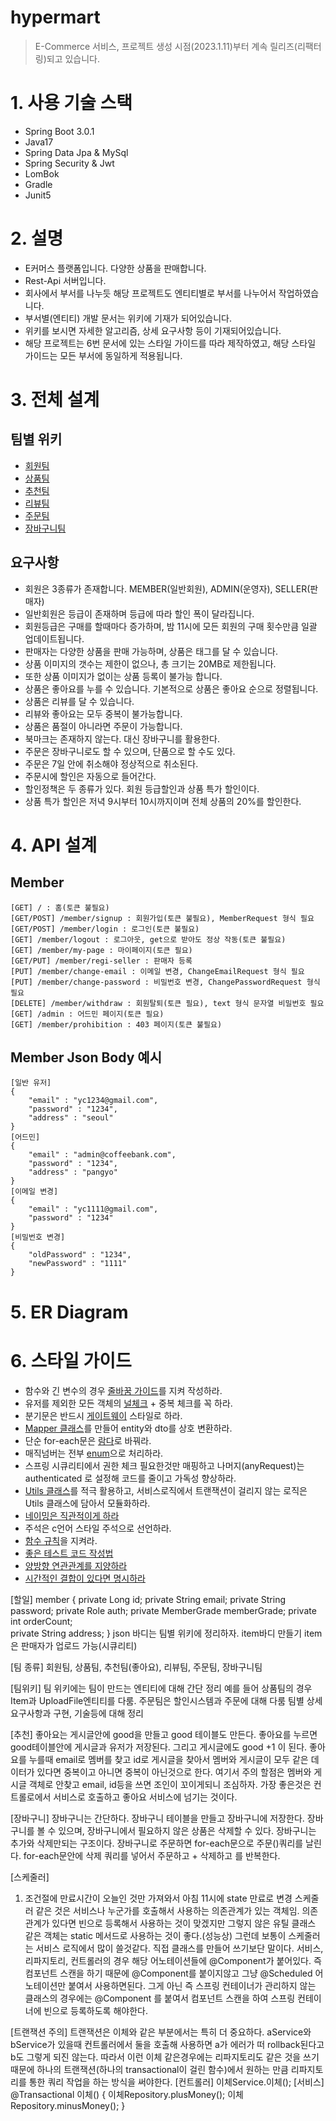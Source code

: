 # hypermart
> E-Commerce 서비스, 프로젝트 생성 시점(2023.1.11)부터 계속 릴리즈(리팩터링)되고 있습니다.

# 1. 사용 기술 스택
* Spring Boot 3.0.1
* Java17
* Spring Data Jpa & MySql
* Spring Security & Jwt
* LomBok
* Gradle
* Junit5

# 2. 설명
* E커머스 플랫폼입니다. 다양한 상품을 판매합니다.
* Rest-Api 서버입니다.
* 회사에서 부서를 나누듯 해당 프로젝트도 엔티티별로 부서를 나누어서 작업하였습니다.
* 부서별(엔티티) 개발 문서는 위키에 기재가 되어있습니다.
* 위키를 보시면 자세한 알고리즘, 상세 요구사항 등이 기재되어있습니다.
* 해당 프로젝트는 6번 문서에 있는 스타일 가이드를 따라 제작하였고, 해당 스타일 가이드는 모든 부서에 동일하게 적용됩니다.

# 3. 전체 설계
## 팀별 위키
* [회원팀]()
* [상품팀]()
* [추천팀]()
* [리뷰팀]() 
* [주문팀]()
* [장바구니팀]()
## 요구사항
* 회원은 3종류가 존재합니다. MEMBER(일반회원), ADMIN(운영자), SELLER(판매자)
* 일반회원은 등급이 존재하며 등급에 따라 할인 폭이 달라집니다.
* 회원등급은 구매를 할때마다 증가하며, 밤 11시에 모든 회원의 구매 횟수만큼 일괄 업데이트됩니다.
* 판매자는 다양한 상품을 판매 가능하며, 상품은 태그를 달 수 있습니다.
* 상품 이미지의 갯수는 제한이 없으나, 총 크기는 20MB로 제한됩니다.
* 또한 상품 이미지가 없이는 상품 등록이 불가능 합니다.
* 상품은 좋아요를 누를 수 있습니다. 기본적으로 상품은 좋아요 순으로 정렬됩니다.
* 상품은 리뷰를 달 수 있습니다.
* 리뷰와 좋아요는 모두 중복이 불가능합니다.
* 상품은 품절이 아니라면 주문이 가능합니다.
* 북마크는 존재하지 않는다. 대신 장바구니를 활용한다.
* 주문은 장바구니로도 할 수 있으며, 단품으로 할 수도 있다.
* 주문은 7일 안에 취소해야 정상적으로 취소된다.
* 주문시에 할인은 자동으로 들어간다. 
* 할인정책은 두 종류가 있다. 회원 등급할인과 상품 특가 할인이다.
* 상품 특가 할인은 저녁 9시부터 10시까지이며 전체 상품의 20%를 할인한다.

# 4. API 설계
## Member
```
[GET] / : 홈(토큰 불필요)
[GET/POST] /member/signup : 회원가입(토큰 불필요), MemberRequest 형식 필요
[GET/POST] /member/login : 로그인(토큰 불필요)
[GET] /member/logout : 로그아웃, get으로 받아도 정상 작동(토큰 불필요)
[GET] /member/my-page : 마이페이지(토큰 필요)
[GET/PUT] /member/regi-seller : 판매자 등록
[PUT] /member/change-email : 이메일 변경, ChangeEmailRequest 형식 필요
[PUT] /member/change-password : 비밀번호 변경, ChangePasswordRequest 형식 필요
[DELETE] /member/withdraw : 회원탈퇴(토큰 필요), text 형식 문자열 비밀번호 필요
[GET] /admin : 어드민 페이지(토큰 필요)
[GET] /member/prohibition : 403 페이지(토큰 불필요)
```

## Member Json Body 예시
```
[일반 유저]
{
    "email" : "yc1234@gmail.com",
    "password" : "1234",
    "address" : "seoul"
}
[어드민]
{
    "email" : "admin@coffeebank.com",
    "password" : "1234",
    "address" : "pangyo"
}
[이메일 변경]
{
    "email" : "yc1111@gmail.com",
    "password" : "1234"
}
[비밀번호 변경]
{
    "oldPassword" : "1234",
    "newPassword" : "1111"
}
```

# 5. ER Diagram

# 6. 스타일 가이드
* 함수와 긴 변수의 경우 [줄바꿈 가이드](https://github.com/liveforone/study/blob/main/%5B%EB%82%98%EB%A7%8C%EC%9D%98%20%EC%8A%A4%ED%83%80%EC%9D%BC%20%EA%B0%80%EC%9D%B4%EB%93%9C%5D/b.%20%EC%A4%84%EB%B0%94%EA%BF%88%EC%9C%BC%EB%A1%9C%20%EA%B0%80%EB%8F%85%EC%84%B1%EC%9D%84%20%ED%96%A5%EC%83%81%ED%95%98%EC%9E%90.md)를 지켜 작성하라.
* 유저를 제외한 모든 객체의 [널체크](https://github.com/liveforone/study/blob/main/%5B%EB%82%98%EB%A7%8C%EC%9D%98%20%EC%8A%A4%ED%83%80%EC%9D%BC%20%EA%B0%80%EC%9D%B4%EB%93%9C%5D/c.%20%EA%B0%9D%EC%B2%B4%EC%9D%98%20Null%EA%B3%BC%20%EC%A4%91%EB%B3%B5%EC%9D%84%20%EC%B2%B4%ED%81%AC%ED%95%98%EB%9D%BC.md) + 중복 체크를 꼭 하라.
* 분기문은 반드시 [게이트웨이](https://github.com/liveforone/study/blob/main/%5B%EB%82%98%EB%A7%8C%EC%9D%98%20%EC%8A%A4%ED%83%80%EC%9D%BC%20%EA%B0%80%EC%9D%B4%EB%93%9C%5D/d.%20%EB%B6%84%EA%B8%B0%EB%AC%B8%EC%9D%80%20gate-way%20%EC%8A%A4%ED%83%80%EC%9D%BC%EB%A1%9C%20%ED%95%98%EB%9D%BC.md) 스타일로 하라.
* [Mapper 클래스](https://github.com/liveforone/study/blob/main/%5B%EB%82%98%EB%A7%8C%EC%9D%98%20%EC%8A%A4%ED%83%80%EC%9D%BC%20%EA%B0%80%EC%9D%B4%EB%93%9C%5D/e.%20Mapper%20%ED%81%B4%EB%9E%98%EC%8A%A4%EB%A5%BC%20%EB%A7%8C%EB%93%A4%EC%96%B4%20Entity%EC%99%80%20Dto%EB%A5%BC%20%EC%83%81%ED%98%B8%20%EB%B3%80%ED%99%98%ED%95%98%EB%9D%BC.md)를 만들어 entity와 dto를 상호 변환하라.
* 단순 for-each문은 [람다](https://github.com/liveforone/study/blob/main/%5B%EB%82%98%EB%A7%8C%EC%9D%98%20%EC%8A%A4%ED%83%80%EC%9D%BC%20%EA%B0%80%EC%9D%B4%EB%93%9C%5D/f.%20%EB%8B%A8%EC%88%9C%20for-each%EB%AC%B8%EC%9D%84%20%EB%9E%8C%EB%8B%A4%EB%A1%9C%20%EB%B0%94%EA%BE%B8%EC%9E%90.md)로 바꿔라.
* 매직넘버는 전부 [enum](https://github.com/liveforone/study/blob/main/%5B%EB%82%98%EB%A7%8C%EC%9D%98%20%EC%8A%A4%ED%83%80%EC%9D%BC%20%EA%B0%80%EC%9D%B4%EB%93%9C%5D/h.%20%EB%A7%A4%EC%A7%81%EB%84%98%EB%B2%84%EB%A5%BC%20enum%EC%9C%BC%EB%A1%9C%20%ED%95%B4%EA%B2%B0%ED%95%98%EB%9D%BC.md)으로 처리하라.
* 스프링 시큐리티에서 권한 체크 필요한것만 매핑하고 나머지(anyRequest)는 authenticated 로 설정해 코드를 줄이고 가독성 향상하라.
* [Utils 클래스](https://github.com/liveforone/study/blob/main/%5B%EB%82%98%EB%A7%8C%EC%9D%98%20%EC%8A%A4%ED%83%80%EC%9D%BC%20%EA%B0%80%EC%9D%B4%EB%93%9C%5D/i.%20Util%20%ED%81%B4%EB%9E%98%EC%8A%A4%EB%A5%BC%20%EB%A7%8C%EB%93%A4%EC%96%B4%20%ED%8E%B8%EC%9D%98%EC%84%B1%EC%9D%84%20%EB%86%92%EC%97%AC%EB%9D%BC.md)를 적극 활용하고, 서비스로직에서 트랜잭션이 걸리지 않는 로직은 Utils 클래스에 담아서 모듈화하라.
* [네이밍은 직관적이게 하라](https://github.com/liveforone/study/blob/main/%5B%EB%82%98%EB%A7%8C%EC%9D%98%20%EC%8A%A4%ED%83%80%EC%9D%BC%20%EA%B0%80%EC%9D%B4%EB%93%9C%5D/j.%20%EB%84%A4%EC%9D%B4%EB%B0%8D%EC%9D%80%20%EC%A7%81%EA%B4%80%EC%A0%81%EC%9D%B4%EA%B2%8C%20%ED%95%98%EB%9D%BC.md)
* 주석은 c언어 스타일 주석으로 선언하라.
* [함수 규칙](https://github.com/liveforone/study/blob/main/%5B%EB%82%98%EB%A7%8C%EC%9D%98%20%EC%8A%A4%ED%83%80%EC%9D%BC%20%EA%B0%80%EC%9D%B4%EB%93%9C%5D/k.%20%ED%95%A8%EC%88%98%20%EA%B7%9C%EC%B9%99.md)을 지켜라.
* [좋은 테스트 코드 작성법](https://github.com/liveforone/study/blob/main/%5B%EB%82%98%EB%A7%8C%EC%9D%98%20%EC%8A%A4%ED%83%80%EC%9D%BC%20%EA%B0%80%EC%9D%B4%EB%93%9C%5D/l.%20%EC%A2%8B%EC%9D%80%20%ED%85%8C%EC%8A%A4%ED%8A%B8%20%EC%9E%91%EC%84%B1%ED%95%98%EA%B8%B0.md)
* [양방향 연관관계를 지양하라](https://github.com/liveforone/study/blob/main/%5B%EB%82%98%EB%A7%8C%EC%9D%98%20%EC%8A%A4%ED%83%80%EC%9D%BC%20%EA%B0%80%EC%9D%B4%EB%93%9C%5D/m.%20%EC%96%91%EB%B0%A9%ED%96%A5%20%EC%97%B0%EA%B4%80%EA%B4%80%EA%B3%84%EB%A5%BC%20%EC%A7%80%EC%96%91%ED%95%98%EB%9D%BC.md)
* [시간적인 결합이 있다면 명시하라](https://github.com/liveforone/study/blob/main/%5B%EB%82%98%EB%A7%8C%EC%9D%98%20%EC%8A%A4%ED%83%80%EC%9D%BC%20%EA%B0%80%EC%9D%B4%EB%93%9C%5D/n.%20%EC%8B%9C%EA%B0%84%EC%A0%81%EC%9D%B8%20%EA%B2%B0%ED%95%A9%EC%9D%84%20%EB%AA%85%EC%8B%9C%ED%95%98%EB%9D%BC.md)

[할일]
member {
    private Long id;
    private String email;
    private String password;
    private Role auth;
    private MemberGrade memberGrade;
    private int orderCount;  
    private String address;
}
json 바디는 팀별 위키에 정리하자.
item바디 만들기
item은 판매자가 업로드 가능(시큐리티)

[팀 종류]
회원팀, 상품팀, 추천팀(좋아요), 리뷰팀, 주문팀, 장바구니팀

[팀위키]
팀 위키에는 팀이 만드는 엔티티에 대해 간단 정리
예를 들어 상품팀의 경우 Item과 UploadFile엔티티를 다룸.
주문팀은 할인시스템과 주문에 대해 다룸
팀별 상세 요구사항과 구현, 기술등에 대해 정리

[추천]
좋아요는 게시글안에 good을 만들고 good 테이블도 만든다.
좋아요를 누르면 good테이블안에 게시글과 유저가 저장된다.
그리고 게시글에도 good +1 이 된다.
좋아요를 누를때 email로 멤버를 찾고 id로 게시글을 찾아서 멤버와 게시글이 모두 같은 데이터가 있다면 중복이고 아니면 중복이 아닌것으로 한다.
여기서 주의 할점은 멤버와 게시글 객체로 안찾고 email, id등을 쓰면 조인이 꼬이게되니 조심하자. 가장 좋은것은 컨트롤로에서 서비스로 호출하고 좋아요 서비스에 넘기는 것이다.

[장바구니]
장바구니는 간단하다. 장바구니 테이블을 만들고 장바구니에 저장한다.
장바구니를 볼 수 있으며, 장바구니에서 필요하지 않은 상품은 삭제할 수 있다.
장바구니는 추가와 삭제만되는 구조이다.
장바구니로 주문하면 for-each문으로 주문()쿼리를 날린다.
for-each문안에 삭제 쿼리를 넣어서 주문하고 + 삭제하고 를 반복한다.

[스케줄러]
1. 조건절에 만료시간이 오늘인 것만 가져와서 아침 11시에 state 만료로 변경 
스케줄러 같은 것은 서비스나 누군가를 호출해서 사용하는 의존관계가 있는 객체임.
의존관계가 있다면 빈으로 등록해서 사용하는 것이 맞겠지만
그렇지 않은 유틸 클래스 같은 객체는 static 메서드로 사용하는 것이 좋다.(성능상)
그런데 보통이 스케줄러는 서비스 로직에서 많이 쓸것같다.
직접 클래스를 만들어 쓰기보단 말이다. 서비스, 리파지토리, 컨트롤러의 경우 해당 어노테이션들에
@Component가 붙어있다. 즉 컴포넌트 스캔을 하기 때문에 @Component를 붙이지않고 
그냥 @Scheduled 어노테이션만 붙여서 사용하면된다. 그게 아닌 즉 스프링 컨테이너가 관리하지 않는 클래스의 경우에는 
@Component 를 붙여서 컴포넌트 스캔을 하여 스프링 컨테이너에 빈으로 등록하도록 해야한다.

[트랜잭션 주의]
트랜잭션은 이체와 같은 부분에서는 특히 더 중요하다.
aService와 bService가 있을때 컨트롤러에서 둘을 호출해 사용하면
a가 에러가 떠 rollback된다고 b도 그렇게 되진 않는다.
따라서 이런 이체 같은경우에는 리파지토리도 같은 것을 쓰기때문에
하나의 트랜잭션(하나의 transactional이 걸린 함수)에서 
원하는 만큼 리파지토리를 통한 쿼리 작업을 하는 방식을 써야한다.
[컨트롤러]
이체Service.이체();
[서비스]
@Transactional
이체() {
	이체Repository.plusMoney();
	이체Repository.minusMoney();
}